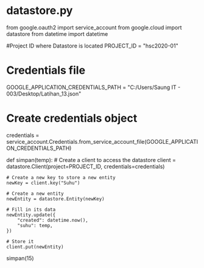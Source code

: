 # datastore.py
from google.oauth2 import service_account
from google.cloud import datastore
from datetime import datetime

#Project ID where Datastore is located
PROJECT_ID = "hsc2020-01"

# Credentials file
GOOGLE_APPLICATION_CREDENTIALS_PATH = "C:/Users/Saung IT - 003/Desktop/Latihan_13.json"
# Create credentials object
credentials = service_account.Credentials.from_service_account_file(GOOGLE_APPLICATION_CREDENTIALS_PATH)


def simpan(temp):
    # Create a client to access the datastore
    client = datastore.Client(project=PROJECT_ID, credentials=credentials)

    # Create a new key to store a new entity
    newKey = client.key("Suhu")

    # Create a new entity
    newEntity = datastore.Entity(newKey)
    
    # Fill in its data
    newEntity.update({
        "created": datetime.now(),
        "suhu": temp,
    })

    # Store it
    client.put(newEntity)


simpan(15)
